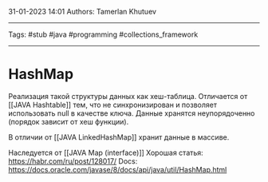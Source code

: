31-01-2023
14:01
Authors: Tamerlan Khutuev
***
Tags: #stub #java #programming #collections_framework 
***
# HashMap
Реализация такой структуры данных как хеш-таблица. Отличается от [[JAVA Hashtable]] тем, что не синхронизирован и позволяет использовать null в качестве ключа. Данные хранятся неупорядоченно (порядок зависит от хеш функции). 

В отличии от [[JAVA LinkedHashMap]] хранит данные в массиве.

Наследуется от [[JAVA Map (interface)]]
Хорошая статья: https://habr.com/ru/post/128017/
Docs: https://docs.oracle.com/javase/8/docs/api/java/util/HashMap.html

